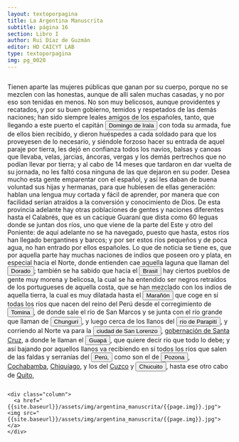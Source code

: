 ```yaml
---
layout: textoporpagina
title: La Argentina Manuscrita
subtitle: página 16
section: Libro I
author: Rui Díaz de Guzmán
editor: HD CAICYT LAB
type: textoporpagina
img: pg_0020
---
```


<div class="row">
    <div class="column">

Tienen aparte las mujeres públicas que ganan por su cuerpo, porque no se mezclen con las honestas, aunque de allí salen muchas casadas, y no por eso son tenidas en menos. No son muy belicosos, aunque providentes y recatados, y por su buen gobierno, temidos y respetados de las demás naciones; han sido siempre leales amigos de los españoles, tanto, que llegando a este puerto el capitán <button class="balloon" data-balloon-pos="up" data-balloon-length="large" data-balloon="Domingo Martínez de Irala (Vergara de la Hermandad de Guipúzcoa, Corona de Castilla, 1509 - Asunción del Paraguay, Virreinato del Perú, 3 de octubre de 1556) fue un conquistador, explorador y colonizador español que como lugarteniente de Juan de Ayolas quien lo nombrara interinamente hasta que regresara como teniente de gobernador de La Candelaria en 1537, luego lo sería de hecho, y posteriormente elegido por el pueblo según real cédula, como teniente de gobernador general de Asunción.Ocupó tres">Domingo de Irala</button> con toda su armada, fue de ellos bien recibido, y dieron huéspedes a cada soldado para que los proveyesen de lo necesario, y siéndole forzoso hacer su entrada de aquel paraje por tierra, les dejó en confianza todos los navíos, balsas y canoas que llevaba, velas, jarcias, áncoras, vergas y los demás pertrechos que no podían llevar por tierra; y al cabo de 14 meses que tardaron en dar vuelta de su jornada, no les faltó cosa ninguna de las que dejaron en su poder. Desea mucho esta gente emparentar con el español, y así les daban de buena voluntad sus hijas y hermanas, para que hubiesen de ellas generación: hablan una lengua muy cortada y fácil de aprender, por manera que con facilidad serían atraídos a la conversión y conocimiento de Dios. De esta provincia adelante hay otras poblaciones de gentes y naciones diferentes hasta el Calabrés, que es un cacique Guaraní que dista como 60 leguas donde se juntan dos ríos, uno que viene de la parte del Este y otro del Poniente: de aquí adelante no se ha navegado, puesto que hasta, estos ríos han llegado bergantines y barcos; y por ser estos ríos pequeños y de poca agua, no han entrado por ellos españoles. Lo que de noticia se tiene es, que por aquella parte hay muchas naciones de indios que poseen oro y plata, en especial hacia el Norte, donde entienden cae aquella laguna que llaman del <button class="balloon" data-balloon-pos="up" data-balloon-length="large" data-balloon="La leyenda de esta mítica laguna, en la que un poderoso rey se bañaba en aguas con polvo de oro de las que emergía dorado, es uno de los ejemplos más conocidos de la hibridación de creencias tupí-guaraníes y las expectativas desarrolladas por los conquistadores portugueses y españoles respecto de la riqueza metalífera que podría hallarse en América del Sur. Bibliografía: Buarque de Holanda, Sérgio, Visão do Paraíso. Os motivos edénicos no descobrimento e colonização do Brasil, São Pablo, Companh">Dorado</button>; también se ha sabido que hacia el <a href="https://recogito.pelagios.org/document/wzqxhk0h3vpikm/part/1/edit#da6de995-415e-4e1e-9bb5-8107a3dbd018" target="_blank"><button class="balloon" data-balloon-pos="up" data-balloon-length="large" data-balloon="La costa de lo que hoy es territorio brasileño fue el primer punto al que llegaron los europeos en América del Sur. La primera expedición que exploró la región fue un desprendimiento de la flota portuguesa que Vasco da Gama (c. 1460-1524) llevaba hacia oriente. Las naves dirigidas por Pedro Álvarez de Cabral (1467-1520) se alejaron excesivamente de la costa de África y terminaron en el extremo sur de actual territorio del Estado de Bahía, en que el permanecieron entre abril y mayo del año 1500. ">Brasil</button></a> hay ciertos pueblos de gente muy morena y belicosa, la cual se ha entendido ser negros retraídos de los portugueses de aquella costa, que se han mezclado con los indios de aquella tierra, la cual es muy dilatada hasta el <button class="balloon" data-balloon-pos="up" data-balloon-length="large" data-balloon="Río Amazonas.. Río Marañón, por extensión el Amazonas.">Marañón</button> que coge en sí todas los ríos que nacen del reino del Perú desde el corregimiento de <a href="https://recogito.pelagios.org/document/wzqxhk0h3vpikm/part/1/edit#5975a5b9-bfa0-4797-9416-87ee98a25189" target="_blank"><button class="balloon" data-balloon-pos="up" data-balloon-length="large" data-balloon="Villa de Santiago de Tomina, otro corregimiento de Charcas.">Tomina</button></a>, de donde sale el río de San Marcos y se junta con el río grande que llaman de <button class="balloon" data-balloon-pos="up" data-balloon-length="large" data-balloon="Se refiere al río Guapay o Grande, un tributario del Amazonas que nace en la región de Santa Cruz de la Sierra.">Chungurí</button>, y luego cerca de los llanos del <button class="balloon" data-balloon-pos="up" data-balloon-length="large" data-balloon="En la actualidad conserva el mismo nombre, es un río que nace en los Andes y tras cruzar el chaco boliviano en dirección oeste-este, se une a los bañados de Izozog, un humedal del departamento boliviano de Santa Cruz de la Sierra.">río de Parapití</button>, y corriendo al Norte va para la <a href="https://recogito.pelagios.org/document/wzqxhk0h3vpikm/part/1/edit#3a4eeaed-ad67-47d9-be4c-e9d26fa20f9a" target="_blank"><button class="balloon" data-balloon-pos="up" data-balloon-length="large" data-balloon="El pueblo de San Lorenzo el Real de la Frontera o de la Barranca, fundado originalmente en 1590, conoció numerosos traslados. Inicialmente, se hallaba sobre las orillas del río Guapaí; en 1595 sería trasladada a los llanos del Grigotá (orillas del arroyo Sutó), cerca del primer asentamiento de Santa Cruz de la Sierra.">ciudad de San Lorenzo</button></a>, <a href="https://recogito.pelagios.org/document/wzqxhk0h3vpikm/part/1/edit#03ea1223-f2f3-41d7-b71b-d0aeef5be0d7" target="_blank">gobernación de Santa Cruz</a>, a donde le llaman el <button class="balloon" data-balloon-pos="up" data-balloon-length="large" data-balloon="Es el río Guapay o Grande.">Guapá</button>, que quiere decir río que todo lo debe; y así bajando por aquellos llanos va recibiendo en sí todos los ríos que salen de las faldas y serranías del <a href="https://recogito.pelagios.org/document/wzqxhk0h3vpikm/part/1/edit#d6c188ea-67df-4e89-8385-42f2937751b1" target="_blank"><button class="balloon" data-balloon-pos="up" data-balloon-length="large" data-balloon="Entendido como virreinato del Perú.">Perú,</button></a> como son el de <a href="https://recogito.pelagios.org/document/wzqxhk0h3vpikm/part/1/edit#b6ed709e-b984-4312-b79f-4a517f3dceee" target="_blank"><button class="balloon" data-balloon-pos="up" data-balloon-length="large" data-balloon="Es un corregimiento cercano a Cochabamba que dependía del de Postosí. Podría coincidir con el municipio de Pocona en Bolivia.">Pozona</button></a>, <a href="https://recogito.pelagios.org/document/wzqxhk0h3vpikm/part/1/edit#54f7c192-cbf9-4344-a6ec-2f76f2a14398" target="_blank">Cochabamba</a>, <a href="https://recogito.pelagios.org/document/wzqxhk0h3vpikm/part/1/edit#dfea2ec3-6527-47e0-a2ad-196a0deac0b0" target="_blank">Chiquiago</a>, y los del <a href="https://recogito.pelagios.org/document/wzqxhk0h3vpikm/part/1/edit#7d9ba777-19b5-410e-b2f4-1c06afe51b06" target="_blank">Cuzco</a> y <a href="https://recogito.pelagios.org/document/wzqxhk0h3vpikm/part/1/edit#ff6ae64e-aeae-47df-8d31-3b79ce7ee780" target="_blank"><button class="balloon" data-balloon-pos="up" data-balloon-length="large" data-balloon="Localidad situada sobre la orilla occidental del lago Titicaca.">Chucuito</button></a>, hasta ese otro cabo de <a href="https://recogito.pelagios.org/document/wzqxhk0h3vpikm/part/1/edit#53c7fe20-f6ba-473c-84ef-c0d4e8922633" target="_blank">Quito</a>,
    </div>

    <div class="column">
      <a href="{{site.baseurl}}/assets/img/argentina_manuscrita/{{page.img}}.jpg"><img src="{{site.baseurl}}/assets/img/argentina_manuscrita/{{page.img}}.jpg"></a>
    </div>
</div>
